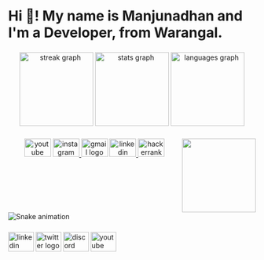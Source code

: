 <h1 align="left">Hi 👋! My name is Manjunadhan and I'm a Developer, from Warangal.</h1>

###

<div align="center">
 <img src="https://streak-stats.demolab.com?user=manjunadhan&locale=en&mode=daily&theme=dracula&hide_border=false&border_radius=5" height="150" alt="streak graph" />
 <img src="https://github-readme-stats.vercel.app/api?username=manjunadhan&hide_title=false&hide_rank=false&show_icons=true&include_all_commits=true&count_private=true&disable_animations=false&theme=dracula&locale=en&hide_border=false" height="150" alt="stats graph" />
 <img src="https://github-readme-stats.vercel.app/api/top-langs?username=manjunadhan&locale=en&hide_title=false&layout=compact&card_width=320&langs_count=5&theme=dracula&hide_border=false" height="150" alt="languages graph" />
</div>

###

<img align="right" height="150" src="https://i.imgflip.com/65efzo.gif" />

###

<div align="center">
 <img src="https://raw.githubusercontent.com/maurodesouza/profile-readme-generator/master/src/assets/icons/social/youtube/default.svg" width="54" height="37" alt="youtube logo" />
 <a href="https://instagram.com/bm.junn?utm_source=qr&igshid=MzNlNGNkZWQ4Mg%3D%3D" target="_blank">
  <img src="https://raw.githubusercontent.com/maurodesouza/profile-readme-generator/master/src/assets/icons/social/instagram/default.svg" width="54" height="37" alt="instagram logo" />
 </a>
 <img src="https://raw.githubusercontent.com/maurodesouza/profile-readme-generator/master/src/assets/icons/social/gmail/default.svg" width="54" height="37" alt="gmail logo" />
 <a href="http://linkedin.com/in/bhupathimanjunadhan" target="_blank">
  <img src="https://raw.githubusercontent.com/maurodesouza/profile-readme-generator/master/src/assets/icons/social/linkedin/default.svg" width="54" height="37" alt="linkedin logo" />
 </a>
 <a href="https://www.hackerrank.com/Manjunadhan?hr_r=1" target="_blank">
  <img src="https://raw.githubusercontent.com/maurodesouza/profile-readme-generator/master/src/assets/icons/social/hackerrank/default.svg" width="54" height="37" alt="hackerrank logo" />
 </a>
</div>

###

<br clear="both">

<img src="https://raw.githubusercontent.com/manjunadhan/manjunadhan/output/snake.svg" alt="Snake animation" />

###

<div align="left">
 <img src="https://raw.githubusercontent.com/maurodesouza/profile-readme-generator/master/src/assets/icons/social/linkedin/default.svg" width="52" height="40" alt="linkedin logo" />
 <img src="https://raw.githubusercontent.com/maurodesouza/profile-readme-generator/master/src/assets/icons/social/twitter/default.svg" width="52" height="40" alt="twitter logo" />
 <img src="https://raw.githubusercontent.com/maurodesouza/profile-readme-generator/master/src/assets/icons/social/discord/default.svg" width="52" height="40" alt="discord logo" />
 <img src="https://raw.githubusercontent.com/maurodesouza/profile-readme-generator/master/src/assets/icons/social/youtube/default.svg" width="52" height="40" alt="youtube logo" />
</div>

###
